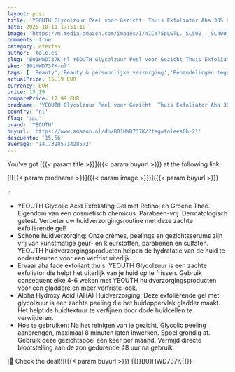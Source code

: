 ```yaml
---
layout: post
title: 'YEOUTH Glycolzuur Peel voor Gezicht  Thuis Exfoliator Aha 30% Glycolzuur Gezicht Peel met Retinol  Ontworpen om te verfrissen en glad de verschijning van de huid 30ml'
date: 2025-10-11 17:51:10
image: 'https://m.media-amazon.com/images/I/41CY75pLwTL._SL500_._SL400_.jpg'
comments: true
category: ofertas
author: 'tole.es'
slug: 'B01HWD737K-nl YEOUTH Glycolzuur Peel voor Gezicht Thuis Exfoliator Aha...'
sku: 'B01HWD737K-nl'
tags: [ 'Beauty','Beauty & persoonlijke verzorging','Behandelingen tegen puistjes in gezicht','Gezichtsbehandelingen & maskers','Gezichtsverzorgingsproducten','Huidverzorging','yeouth','🇳🇱', ]
actualPrice: 15.19 EUR
currency: EUR
price: 15.19
comparePrice: 17.99 EUR
prodname: 'YEOUTH Glycolzuur Peel voor Gezicht  Thuis Exfoliator Aha 30% Glycolzuur Gezicht Peel met Retinol  Ontworpen om te verfrissen en glad de verschijning van de huid 30ml'
country: 'nl'
flag: '🇳🇱'
brand: 'YEOUTH'
buyurl: 'https://www.amazon.nl/dp/B01HWD737K/?tag=tolees0b-21'
descuento: '15.56'
average: '14.7328571428572'
---
```


You've got [{{< param title >}}]({{< param buyurl >}}) at the following link:

[![{{< param prodname >}}]({{< param image >}})]({{< param buyurl >}})

ℹ️:

- YEOUTH Glycolic Acid Exfoliating Gel met Retinol en Groene Thee. Eigendom van een cosmetisch chemicus. Parabeen-vrij. Dermatologisch getest. Verbeter uw huidverzorgingsroutine met deze zachte exfoliërende gel!
- Schone huidverzorging: Onze crèmes, peelings en gezichtsserums zijn vrij van kunstmatige geur- en kleurstoffen, parabenen en sulfaten. YEOUTH huidverzorgingsproducten helpen de hydratatie van de huid te ondersteunen voor een verfrist uiterlijk.
- Ervaar aha face exfoliant thuis: YEOUTH Glycolzuur is een zachte exfoliator die helpt het uiterlijk van je huid op te frissen. Gebruik consequent elke 4-6 weken met YEOUTH huidverzorgingsproducten voor een gladdere en meer verfriste look.
- Alpha Hydroxy Acid (AHA) Huidverzorging: Deze exfoliërende gel met glycolzuur is een zachte peeling die het huidoppervlak gladder maakt. Het helpt de huidtextuur te verfijnen door dode huidcellen te verwijderen.
- Hoe te gebruiken: Na het reinigen van je gezicht, Glycolic peeling aanbrengen, maximaal 8 minuten laten inwerken. Spoel grondig af. Gebruik deze gezichtspoel één keer per maand. Vermijd directe blootstelling aan de zon gedurende 48 uur na gebruik.

[🛒 Check the deal!!]({{< param buyurl >}})
{{<world>}}B01HWD737K{{</world>}}
